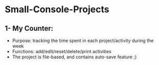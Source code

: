 # Small-Console-Projects
## 1- My Counter:
- Purpose: tracking the time spent in each project/activity during the week
- Functions: add/edit/reset/delete/print activities
- The project is file-based, and contains auto-save feature ;)
